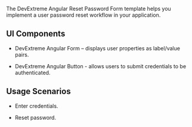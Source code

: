 The DevExtreme Angular Reset Password Form template helps you implement a user password reset workflow in your application.

## UI Components  

- DevExtreme Angular Form – displays user properties as label/value pairs.

- DevExtreme Angular Button - allows users to submit credentials to be authenticated.

## Usage Scenarios 

- Enter credentials.

- Reset password.